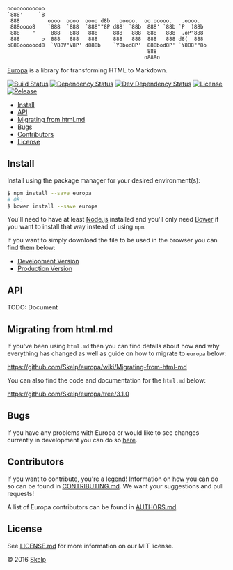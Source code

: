     oooooooooooo
    `888'     `8
     888         oooo  oooo  oooo d8b  .ooooo.  oo.ooooo.   .oooo.
     888oooo8    `888  `888  `888""8P d88' `88b  888' `88b `P  )88b
     888    "     888   888   888     888   888  888   888  .oP"888
     888       o  888   888   888     888   888  888   888 d8(  888
    o888ooooood8  `V88V"V8P' d888b    `Y8bod8P'  888bod8P' `Y888""8o
                                                 888
                                                o888o

[Europa](https://github.com/Skelp/europa) is a library for transforming HTML to Markdown.

[![Build Status](https://img.shields.io/travis/Skelp/europa/develop.svg?style=flat-square)](https://travis-ci.org/Skelp/europa)
[![Dependency Status](https://img.shields.io/david/Skelp/europa.svg?style=flat-square)](https://david-dm.org/Skelp/europa)
[![Dev Dependency Status](https://img.shields.io/david/dev/Skelp/europa.svg?style=flat-square)](https://david-dm.org/Skelp/europa#info=devDependencies)
[![License](https://img.shields.io/npm/l/europa.svg?style=flat-square)](https://github.com/Skelp/europa/blob/master/LICENSE.md)
[![Release](https://img.shields.io/npm/v/europa.svg?style=flat-square)](https://www.npmjs.com/package/europa)

* [Install](#install)
* [API](#api)
* [Migrating from html.md](#migrating-from-html-md)
* [Bugs](#bugs)
* [Contributors](#contributors)
* [License](#license)

## Install

Install using the package manager for your desired environment(s):

``` bash
$ npm install --save europa
# OR:
$ bower install --save europa
```

You'll need to have at least [Node.js](https://nodejs.org) installed and you'll only need [Bower](https://bower.io) if
you want to install that way instead of using `npm`.

If you want to simply download the file to be used in the browser you can find them below:

* [Development Version](https://github.com/Skelp/europa/blob/master/dist/umd/europa.js)
* [Production Version](https://github.com/Skelp/europa/blob/master/dist/umd/europa.min.js)

## API

TODO: Document

## Migrating from html.md

If you've been using `html.md` then you can find details about how and why everything has changed as well as guide on
how to migrate to `europa` below:

https://github.com/Skelp/europa/wiki/Migrating-from-html-md

You can also find the code and documentation for the `html.md` below:

https://github.com/Skelp/europa/tree/3.1.0

## Bugs

If you have any problems with Europa or would like to see changes currently in development you can do so
[here](https://github.com/Skelp/europa/issues).

## Contributors

If you want to contribute, you're a legend! Information on how you can do so can be found in
[CONTRIBUTING.md](https://github.com/Skelp/europa/blob/master/CONTRIBUTING.md). We want your suggestions and pull
requests!

A list of Europa contributors can be found in [AUTHORS.md](https://github.com/Skelp/europa/blob/master/AUTHORS.md).

## License

See [LICENSE.md](https://github.com/Skelp/europa/raw/master/LICENSE.md) for more information on our MIT license.

© 2016 [Skelp](https://skelp.io)
<img align="right" width="16" height="16" src="https://raw.githubusercontent.com/Skelp/skelp-branding/master/assets/logo/base/skelp-logo-16x16.png">
